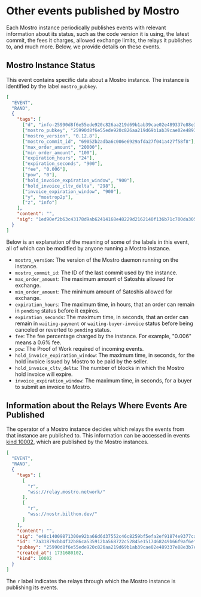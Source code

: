 # Other events published by Mostro

Each Mostro instance periodically publishes events with relevant information about its status, such as the code version it is using, the latest commit, the fees it charges, allowed exchange limits, the relays it publishes to, and much more. Below, we provide details on these events.

## Mostro Instance Status
This event contains specific data about a Mostro instance. The instance is identified by the label `mostro_pubkey`.
```json
[
  "EVENT",
  "RAND",
  {
    "tags": [
      ["d", "info-25990d8f6e55ede920c826aa219d69b1ab39cae02e489337e88e3b7ec4377c2c"],
      ["mostro_pubkey", "25990d8f6e55ede920c826aa219d69b1ab39cae02e489337e88e3b7ec4377c2c"],
      ["mostro_version", "0.12.8"],
      ["mostro_commit_id", "69052b2adba6c006e6929afda27f041a427f58f8"],
      ["max_order_amount", "20000"],
      ["min_order_amount", "100"],
      ["expiration_hours", "24"],
      ["expiration_seconds", "900"],
      ["fee", "0.006"],
      ["pow", "0"],
      ["hold_invoice_expiration_window", "900"],
      ["hold_invoice_cltv_delta", "298"],
      ["invoice_expiration_window", "900"],
      ["y", "mostrop2p"],
      ["z", "info"]
    ],
    "content": "",
    "sig": "1ed90ef2b63c43178d9ab62414168e48229d2162140f136b71c700da305a4020144b3ce4200320affa41962d3746509941068ee56efe3c738120fc73091a1530"
  }
]
```
Below is an explanation of the meaning of some of the labels in this event, all of which can be modified by anyone running a Mostro instance.

- `mostro_version`: The version of the Mostro daemon running on the instance.
- `mostro_commit_id`: The ID of the last commit used by the instance.
- `max_order_amount`: The maximum amount of Satoshis allowed for exchange.
- `min_order_amount`: The minimum amount of Satoshis allowed for exchange.
- `expiration_hours`: The maximum time, in hours, that an order can remain in `pending` status before it expires.
- `expiration_seconds`: The maximum time, in seconds, that an order can remain in `waiting-payment` or `waiting-buyer-invoice` status before being canceled or reverted to `pending` status.
- `fee`: The fee percentage charged by the instance. For example, "0.006" means a 0.6% fee.
- `pow`: The Proof of Work required of incoming events.
- `hold_invoice_expiration_window`: The maximum time, in seconds, for the hold invoice issued by Mostro to be paid by the seller.
- `hold_invoice_cltv_delta`: The number of blocks in which the Mostro hold invoice will expire.
- `invoice_expiration_window`: The maximum time, in seconds, for a buyer to submit an invoice to Mostro.

## Information about the Relays Where Events Are Published

The operator of a Mostro instance decides which relays the events from that instance are published to. This information can be accessed in events [kind 10002](https://github.com/nostr-protocol/nips/blob/master/65.md), which are published by the Mostro instances.

```json
[
  "EVENT",
  "RAND",
  {
    "tags": [
      [
        "r",
        "wss://relay.mostro.network/"
      ],
      [
        "r",
        "wss://nostr.bilthon.dev/"
      ]
    ],
    "content": "",
    "sig": "e48c14009871300e92ba66d6d37552c46c8259bf5efa2ef91874e9377cabf849987e9f785f7b8e4a740b691bb76111999d6ef4e703c8765214a7771f8e38e560",
    "id": "7a31879cbb4f32b86ca535912ba568722c52845e1517468249b66f9af6eff05c",
    "pubkey": "25990d8f6e55ede920c826aa219d69b1ab39cae02e489337e88e3b7ec4377c2c",
    "created_at": 1731680102,
    "kind": 10002
  }
]
```
The `r` label indicates the relays through which the Mostro instance is publishing its events.
